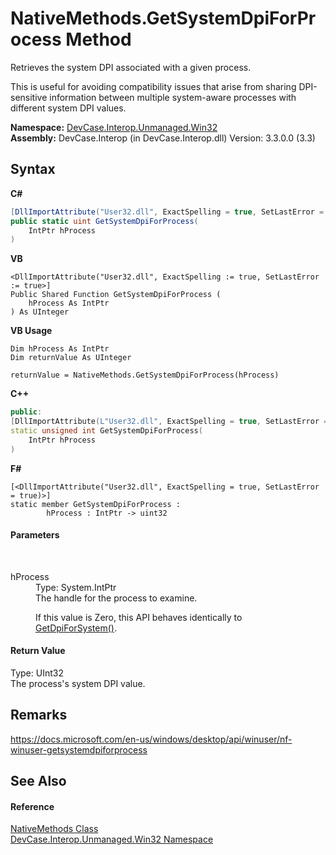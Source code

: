# NativeMethods.GetSystemDpiForProcess Method 
 

Retrieves the system DPI associated with a given process. 

 This is useful for avoiding compatibility issues that arise from sharing DPI-sensitive information between multiple system-aware processes with different system DPI values.

**Namespace:**&nbsp;<a href="N_DevCase_Interop_Unmanaged_Win32">DevCase.Interop.Unmanaged.Win32</a><br />**Assembly:**&nbsp;DevCase.Interop (in DevCase.Interop.dll) Version: 3.3.0.0 (3.3)

## Syntax

**C#**<br />
``` C#
[DllImportAttribute("User32.dll", ExactSpelling = true, SetLastError = true)]
public static uint GetSystemDpiForProcess(
	IntPtr hProcess
)
```

**VB**<br />
``` VB
<DllImportAttribute("User32.dll", ExactSpelling := true, SetLastError := true>]
Public Shared Function GetSystemDpiForProcess ( 
	hProcess As IntPtr
) As UInteger
```

**VB Usage**<br />
``` VB Usage
Dim hProcess As IntPtr
Dim returnValue As UInteger

returnValue = NativeMethods.GetSystemDpiForProcess(hProcess)
```

**C++**<br />
``` C++
public:
[DllImportAttribute(L"User32.dll", ExactSpelling = true, SetLastError = true)]
static unsigned int GetSystemDpiForProcess(
	IntPtr hProcess
)
```

**F#**<br />
``` F#
[<DllImportAttribute("User32.dll", ExactSpelling = true, SetLastError = true)>]
static member GetSystemDpiForProcess : 
        hProcess : IntPtr -> uint32 

```


#### Parameters
&nbsp;<dl><dt>hProcess</dt><dd>Type: System.IntPtr<br />The handle for the process to examine. 

 If this value is Zero, this API behaves identically to <a href="M_DevCase_Interop_Unmanaged_Win32_NativeMethods_GetDpiForSystem">GetDpiForSystem()</a>.</dd></dl>

#### Return Value
Type: UInt32<br />The process's system DPI value.

## Remarks
<a href="https://docs.microsoft.com/en-us/windows/desktop/api/winuser/nf-winuser-getsystemdpiforprocess" target="_blank">https://docs.microsoft.com/en-us/windows/desktop/api/winuser/nf-winuser-getsystemdpiforprocess</a>

## See Also


#### Reference
<a href="T_DevCase_Interop_Unmanaged_Win32_NativeMethods">NativeMethods Class</a><br /><a href="N_DevCase_Interop_Unmanaged_Win32">DevCase.Interop.Unmanaged.Win32 Namespace</a><br />